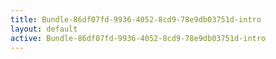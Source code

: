 ```yaml
---
title: Bundle-86df07fd-9936-4052-8cd9-78e9db03751d-intro
layout: default
active: Bundle-86df07fd-9936-4052-8cd9-78e9db03751d-intro
---
```


